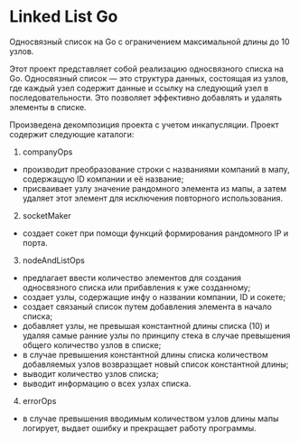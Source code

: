 # Linked List Go

Односвязный список на Go с ограничением максимальной длины до 10 узлов. 

Этот проект представляет собой реализацию односвязного списка на Go. Односвязный список — это структура данных, состоящая из узлов, где каждый узел содержит данные и ссылку на следующий узел в последовательности. Это позволяет эффективно добавлять и удалять элементы в списке.

Произведена декомпозиция проекта с учетом инкапусляции. Проект содержит следующие каталоги:

1. companyOps
- производит преобразование строки с названиями компаний в мапу, содержащую ID компании и её название;
- присваивает узлу значение рандомного элемента из мапы, а затем удаляет этот элемент для исключения повторного использования.

2. socketMaker
- создает сокет при помощи функций формирования рандомного IP и порта.

3. nodeAndListOps
- предлагает ввести количество элементов для создания односвязного списка или прибавления к уже созданному;
- создает узлы, содержащие инфу о названии компании, ID и сокете;
- создает связаный список путем добавления элемента в начало списка;
- добавляет узлы, не превышая константной длины списка (10) и удаляя самые ранние узлы по принципу стека в случае превышения общего количество узлов в списке;
- в случае превышения константной длины списка количеством добавляемых узлов возвразщает новый список константной длины;
- выводит количество узлов списка;
- выводит информацию о всех узлах списка.

4. errorOps
- в случае превышения вводимым количеством узлов длины мапы логирует, выдает ошибку и прекращает работу программы.
